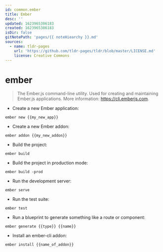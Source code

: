```yaml
---
id: common.ember
title: Ember
desc: ''
updated: 1623965306183
created: 1623965306183
isDir: false
gitNotePath: 'pages/{{ noteHiearchy }}.md'
sources:
  - name: tldr-pages
    url: 'https://github.com/tldr-pages/tldr/blob/master/LICENSE.md'
    license: Creative Commons
---
```

# ember

> The Ember.js command-line utility.
> Used for creating and maintaining Ember.js applications.
> More information: <https://cli.emberjs.com>.

- Create a new Ember application:

`ember new {{my_new_app}}`

- Create a new Ember addon:

`ember addon {{my_new_addon}}`

- Build the project:

`ember build`

- Build the project in production mode:

`ember build -prod`

- Run the development server:

`ember serve`

- Run the test suite:

`ember test`

- Run a blueprint to generate something like a route or component:

`ember generate {{type}} {{name}}`

- Install an ember-cli addon:

`ember install {{name_of_addon}}`

